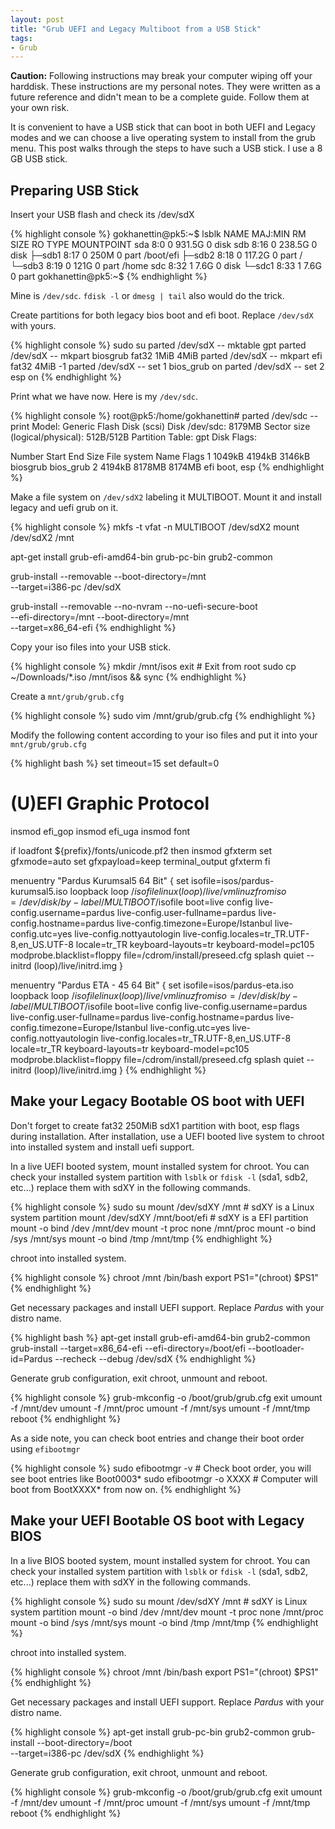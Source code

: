 ```yaml
---
layout: post
title: "Grub UEFI and Legacy Multiboot from a USB Stick"
tags:
- Grub
---
```


**Caution:** Following instructions may break your computer wiping off your
harddisk. These instructions are my personal notes. They were written as a
future reference and didn't mean to be a complete guide. Follow them at your own
risk.

It is convenient to have a USB stick that can boot in both UEFI and Legacy modes
and we can choose a live operating system to install from the grub menu. This
post walks through the steps to have such a USB stick. I use a 8 GB USB stick.

## Preparing USB Stick
Insert your USB flash and check its /dev/sdX

{% highlight console %}
gokhanettin@pk5:~$ lsblk
NAME   MAJ:MIN RM   SIZE RO TYPE MOUNTPOINT
sda      8:0    0 931.5G  0 disk 
sdb      8:16   0 238.5G  0 disk 
├─sdb1   8:17   0   250M  0 part /boot/efi
├─sdb2   8:18   0 117.2G  0 part /
└─sdb3   8:19   0   121G  0 part /home
sdc      8:32   1   7.6G  0 disk 
└─sdc1   8:33   1   7.6G  0 part 
gokhanettin@pk5:~$ 
{% endhighlight %}

Mine is `/dev/sdc`. `fdisk -l` or `dmesg | tail` also would do the trick.

Create partitions for both legacy bios boot and efi boot. Replace `/dev/sdX` with
yours.

{% highlight console %}
sudo su
parted /dev/sdX -- mktable gpt
parted /dev/sdX -- mkpart biosgrub fat32 1MiB 4MiB
parted /dev/sdX -- mkpart efi fat32 4MiB -1
parted /dev/sdX -- set 1 bios_grub on
parted /dev/sdX -- set 2 esp on
{% endhighlight %}

Print what we have now. Here is my `/dev/sdc`.

{% highlight console %}
root@pk5:/home/gokhanettin# parted /dev/sdc -- print
Model: Generic Flash Disk (scsi)
Disk /dev/sdc: 8179MB
Sector size (logical/physical): 512B/512B
Partition Table: gpt
Disk Flags: 

Number  Start   End     Size    File system  Name      Flags
 1      1049kB  4194kB  3146kB               biosgrub  bios_grub
 2      4194kB  8178MB  8174MB               efi       boot, esp
{% endhighlight %}

Make a file system on `/dev/sdX2` labeling it MULTIBOOT. Mount it and install
legacy and uefi grub on it.

{% highlight console %}
mkfs -t vfat -n MULTIBOOT /dev/sdX2
mount /dev/sdX2 /mnt

apt-get install grub-efi-amd64-bin grub-pc-bin grub2-common

grub-install --removable --boot-directory=/mnt \
     --target=i386-pc /dev/sdX

grub-install --removable --no-nvram --no-uefi-secure-boot \
     --efi-directory=/mnt --boot-directory=/mnt \
     --target=x86_64-efi
{% endhighlight %}

Copy your iso files into your USB stick.

{% highlight console %}
mkdir /mnt/isos
exit # Exit from root
sudo cp ~/Downloads/*.iso /mnt/isos && sync
{% endhighlight %}

Create a `mnt/grub/grub.cfg`

{% highlight console %}
sudo vim /mnt/grub/grub.cfg
{% endhighlight %}

Modify the following content according to your iso files and put it into your
`mnt/grub/grub.cfg`

{% highlight bash %}
set timeout=15
set default=0

# (U)EFI Graphic Protocol
insmod efi_gop
insmod efi_uga
insmod font

if loadfont ${prefix}/fonts/unicode.pf2
then
       insmod gfxterm
       set gfxmode=auto
       set gfxpayload=keep
       terminal_output gfxterm
fi

menuentry "Pardus Kurumsal5 64 Bit" {
               set isofile=isos/pardus-kurumsal5.iso
               loopback loop /$isofile
               linux (loop)/live/vmlinuz fromiso=/dev/disk/by-label/MULTIBOOT/$isofile boot=live config live-config.username=pardus live-config.user-fullname=pardus live-config.hostname=pardus live-config.timezone=Europe/Istanbul live-config.utc=yes live-config.nottyautologin live-config.locales=tr_TR.UTF-8,en_US.UTF-8 locale=tr_TR keyboard-layouts=tr keyboard-model=pc105 modprobe.blacklist=floppy file=/cdrom/install/preseed.cfg splash quiet --
               initrd (loop)/live/initrd.img
}

menuentry "Pardus ETA - 45 64 Bit" {
               set isofile=isos/pardus-eta.iso
               loopback loop /$isofile
               linux (loop)/live/vmlinuz fromiso=/dev/disk/by-label/MULTIBOOT/$isofile boot=live config live-config.username=pardus live-config.user-fullname=pardus live-config.hostname=pardus live-config.timezone=Europe/Istanbul live-config.utc=yes live-config.nottyautologin live-config.locales=tr_TR.UTF-8,en_US.UTF-8 locale=tr_TR keyboard-layouts=tr keyboard-model=pc105 modprobe.blacklist=floppy file=/cdrom/install/preseed.cfg splash quiet --
               initrd (loop)/live/initrd.img
}
{% endhighlight %}

## Make your Legacy Bootable OS boot with UEFI

Don't forget to create fat32 250MiB sdX1 partition with boot, esp flags during
installation. After installation, use a UEFI booted live system to chroot into
installed system and install uefi support.

In a live UEFI booted system, mount installed system for chroot. You can check
your installed system partition with `lsblk` or `fdisk -l` (sda1, sdb2, etc...)
replace them with sdXY in the following commands.

{% highlight console %}
sudo su
mount /dev/sdXY /mnt # sdXY is a Linux system partition
mount /dev/sdXY /mnt/boot/efi # sdXY is a EFI partition
mount -o bind /dev /mnt/dev
mount -t proc none /mnt/proc
mount -o bind /sys /mnt/sys
mount -o bind /tmp /mnt/tmp
{% endhighlight %}

chroot into installed system.

{% highlight console %}
chroot /mnt /bin/bash
export PS1="(chroot) $PS1"
{% endhighlight %}

Get necessary packages and install UEFI support. Replace *Pardus* with your
distro name.

{% highlight bash %}
apt-get install grub-efi-amd64-bin grub2-common
grub-install --target=x86_64-efi --efi-directory=/boot/efi 
--bootloader-id=Pardus --recheck --debug /dev/sdX
{% endhighlight %}

Generate grub configuration, exit chroot, unmount and reboot.

{% highlight console %}
grub-mkconfig -o /boot/grub/grub.cfg
exit
umount -f /mnt/dev
umount -f /mnt/proc
umount -f /mnt/sys
umount -f /mnt/tmp
reboot
{% endhighlight %}

As a side note, you can check boot entries and change their boot order using
`efibootmgr`

{% highlight console %}
sudo efibootmgr -v # Check boot order, you will see boot entries like Boot0003*
sudo efibootmgr -o XXXX # Computer will boot from BootXXXX* from now on.
{% endhighlight %}

## Make your UEFI Bootable OS boot with Legacy BIOS

In a live BIOS booted system, mount installed system for chroot. You can check
your installed system partition with `lsblk` or `fdisk -l` (sda1, sdb2, etc...)
replace them with sdXY in the following commands.


{% highlight console %}
sudo su
mount /dev/sdXY /mnt # sdXY is Linux system partition
mount -o bind /dev /mnt/dev
mount -t proc none /mnt/proc
mount -o bind /sys /mnt/sys
mount -o bind /tmp /mnt/tmp
{% endhighlight %}

chroot into installed system.

{% highlight console %}
chroot /mnt /bin/bash
export PS1="(chroot) $PS1"
{% endhighlight %}

Get necessary packages and install UEFI support. Replace *Pardus* with your
distro name.

{% highlight console %}
apt-get install grub-pc-bin grub2-common
grub-install --boot-directory=/boot \
     --target=i386-pc /dev/sdX
{% endhighlight %}

Generate grub configuration, exit chroot, unmount and reboot.

{% highlight console %}
grub-mkconfig -o /boot/grub/grub.cfg
exit
umount -f /mnt/dev
umount -f /mnt/proc
umount -f /mnt/sys
umount -f /mnt/tmp
reboot
{% endhighlight %}
